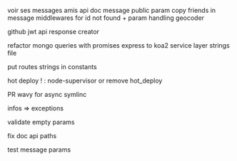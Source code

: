 voir ses messages
amis
api doc
message public param
copy friends in message
middlewares for id not found + param handling
geocoder

github jwt
api response creator

refactor mongo queries with promises
express to koa2
service layer
strings file

put routes strings in constants

hot deploy ! : node-supervisor or remove hot_deploy

PR wavy for async symlinc

infos => exceptions

validate empty params

fix doc api paths

test message params